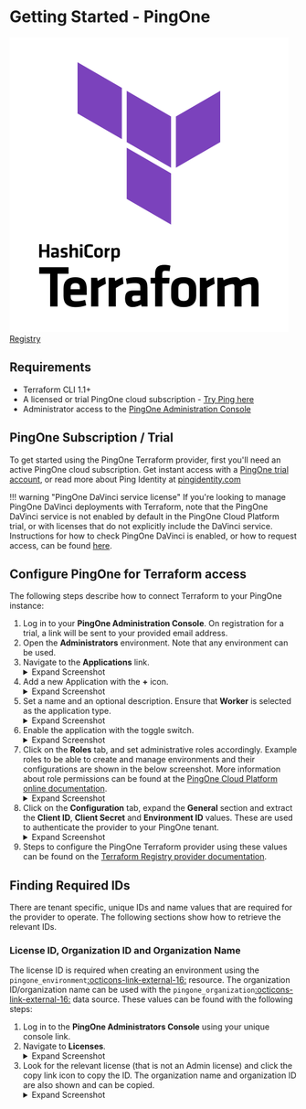 # Getting Started - PingOne

<div class="banner" onclick="window.open('https://registry.terraform.io/providers/pingidentity/pingone/latest','');">
    <img class="assets" src="../../img/logos/tf-logo.svg" alt="Terraform logo" />
    <span class="caption">
        <a class="assetlinks" href="https://registry.terraform.io/providers/pingidentity/pingone/latest" target=”_blank”>Registry</a>
    </span>
</div>

## Requirements

* Terraform CLI 1.1+
* A licensed or trial PingOne cloud subscription - [Try Ping here](https://www.pingidentity.com/en/try-ping.html)
* Administrator access to the [PingOne Administration Console](https://docs.pingidentity.com/r/en-us/pingone/p1_access_admin_console)

## PingOne Subscription / Trial

To get started using the PingOne Terraform provider, first you'll need an active PingOne cloud subscription. Get instant access with a [PingOne trial account](https://www.pingidentity.com/en/try-ping.html), or read more about Ping Identity at [pingidentity.com](https://www.pingidentity.com)

!!! warning "PingOne DaVinci service license"
    If you're looking to manage PingOne DaVinci deployments with Terraform, note that the PingOne DaVinci service is not enabled by default in the PingOne Cloud Platform trial, or with licenses that do not explicitly include the DaVinci service.  Instructions for how to check PingOne DaVinci is enabled, or how to request access, can be found [here](https://pingidentity.github.io/terraform-docs/getting-started/davinci/#the-pingone-davinci-service-license).

## Configure PingOne for Terraform access

The following steps describe how to connect Terraform to your PingOne instance:

1. Log in to your **PingOne Administration Console**. On registration for a trial, a link will be sent to your provided email address.
2. Open the **Administrators** environment.  Note that any environment can be used.
3. Navigate to the **Applications** link.
    <details>
      <summary>Expand Screenshot</summary>
        <img src="../../img/getting-started/pingone-console-environment-home-applications.png"  alt="PingOne Administration Console, Applications Link"/>
    </details>
4. Add a new Application with the **+** icon.
    <details>
      <summary>Expand Screenshot</summary>
        <img src="../../img/getting-started/pingone-console-applications-home.png"  alt="PingOne Administration Console, Applications Home"/>
    </details>
5. Set a name and an optional description.  Ensure that **Worker** is selected as the application type.
    <details>
      <summary>Expand Screenshot</summary>
        <img src="../../img/getting-started/pingone-console-add-application.png"  alt="PingOne Administration Console, Add Application"/>
    </details>
6. Enable the application with the toggle switch.
    <details>
      <summary>Expand Screenshot</summary>
        <img src="../../img/getting-started/pingone-console-application-settings.png"  alt="PingOne Administration Console, Application Settings"/>
    </details>
7. Click on the **Roles** tab, and set administrative roles accordingly.  Example roles to be able to create and manage environments and their configurations are shown in the below screenshot.  More information about role permissions can be found at the [PingOne Cloud Platform online documentation](https://docs.pingidentity.com/r/en-us/pingone/p1_c_roles).
    <details>
      <summary>Expand Screenshot</summary>
        <img src="../../img/getting-started/pingone-console-application-roles.png"  alt="PingOne Administration Console, Application Roles"/>
    </details>
8. Click on the **Configuration** tab, expand the **General** section and extract the **Client ID**, **Client Secret** and **Environment ID** values. These are used to authenticate the provider to your PingOne tenant.
    <details>
      <summary>Expand Screenshot</summary>
        <img src="../../img/getting-started/pingone-console-application-details.png"  alt="PingOne Administration Console, Application Details"/>
    </details>
9. Steps to configure the PingOne Terraform provider using these values can be found on the [Terraform Registry provider documentation](https://registry.terraform.io/providers/pingidentity/pingone/latest/docs).

## Finding Required IDs

There are tenant specific, unique IDs and name values that are required for the provider to operate.  The following sections show how to retrieve the relevant IDs.

### License ID, Organization ID and Organization Name

The license ID is required when creating an environment using the `pingone_environment`[:octicons-link-external-16:](https://registry.terraform.io/providers/pingidentity/pingone/latest/docs/resources/environment) resource.  The organization ID/organization name can be used with the `pingone_organization`[:octicons-link-external-16:](https://registry.terraform.io/providers/pingidentity/pingone/latest/docs/data-sources/organization) data source.  These values can be found with the following steps:

1. Log in to the **PingOne Administrators Console** using your unique console link.
2. Navigate to **Licenses**.
    <details>
      <summary>Expand Screenshot</summary>
        <img src="../../img/getting-started/pingone-console-admins-licenses.png"  alt="PingOne Administration Console, Licenses Link"/>
    </details>
3. Look for the relevant license (that is not an Admin license) and click the copy link icon to copy the ID.  The organization name and organization ID are also shown and can be copied.
    <details>
      <summary>Expand Screenshot</summary>
        <img src="../../img/getting-started/pingone-console-admins-licenses-detail.png"  alt="PingOne Administration Console, Licenses Detail"/>
    </details>
